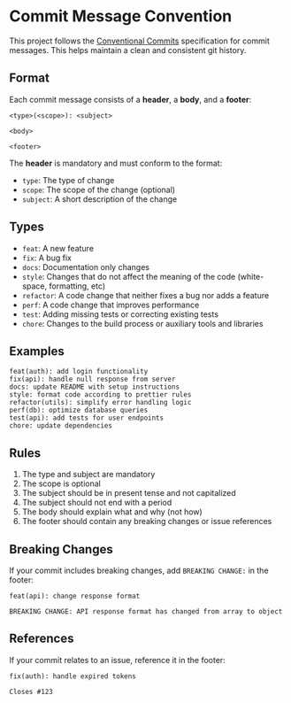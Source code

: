 # Commit Message Convention

This project follows the [Conventional Commits](https://www.conventionalcommits.org/) specification for commit messages. This helps maintain a clean and consistent git history.

## Format

Each commit message consists of a **header**, a **body**, and a **footer**:

```
<type>(<scope>): <subject>

<body>

<footer>
```

The **header** is mandatory and must conform to the format:

- `type`: The type of change
- `scope`: The scope of the change (optional)
- `subject`: A short description of the change

## Types

- `feat`: A new feature
- `fix`: A bug fix
- `docs`: Documentation only changes
- `style`: Changes that do not affect the meaning of the code (white-space, formatting, etc)
- `refactor`: A code change that neither fixes a bug nor adds a feature
- `perf`: A code change that improves performance
- `test`: Adding missing tests or correcting existing tests
- `chore`: Changes to the build process or auxiliary tools and libraries

## Examples

```
feat(auth): add login functionality
fix(api): handle null response from server
docs: update README with setup instructions
style: format code according to prettier rules
refactor(utils): simplify error handling logic
perf(db): optimize database queries
test(api): add tests for user endpoints
chore: update dependencies
```

## Rules

1. The type and subject are mandatory
2. The scope is optional
3. The subject should be in present tense and not capitalized
4. The subject should not end with a period
5. The body should explain what and why (not how)
6. The footer should contain any breaking changes or issue references

## Breaking Changes

If your commit includes breaking changes, add `BREAKING CHANGE:` in the footer:

```
feat(api): change response format

BREAKING CHANGE: API response format has changed from array to object
```

## References

If your commit relates to an issue, reference it in the footer:

```
fix(auth): handle expired tokens

Closes #123
```
